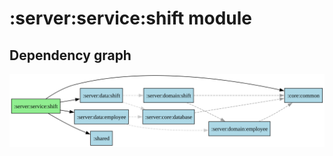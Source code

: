 ﻿# :server:service:shift module
## Dependency graph
![:server:service:shift](../../../docs/images/graphs/dep_graph__server_service_shift.svg)
